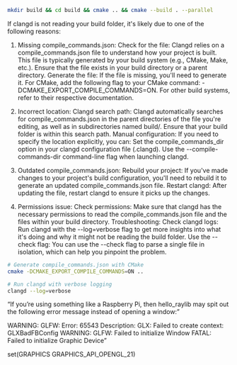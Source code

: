 ```sh
mkdir build && cd build && cmake .. && cmake --build . --parallel
```

If clangd is not reading your build folder, 
it's likely due to one of the following reasons:
1. Missing compile_commands.json:
Check for the file:
Clangd relies on a compile_commands.json file to understand how your project is built. This file is typically generated by your build system (e.g., CMake, Make, etc.). Ensure that the file exists in your build directory or a parent directory.
Generate the file:
If the file is missing, you'll need to generate it. For CMake, add the following flag to your CMake command: -DCMAKE_EXPORT_COMPILE_COMMANDS=ON. For other build systems, refer to their respective documentation.

2. Incorrect location:
Clangd search path:
Clangd automatically searches for compile_commands.json in the parent directories of the file you're editing, as well as in subdirectories named build/. Ensure that your build folder is within this search path.
Manual configuration:
If you need to specify the location explicitly, you can:
Set the compile_commands_dir option in your clangd configuration file (.clangd).
Use the --compile-commands-dir command-line flag when launching clangd.
3. Outdated compile_commands.json:
Rebuild your project: If you've made changes to your project's build configuration, you'll need to rebuild it to generate an updated compile_commands.json file.
Restart clangd: After updating the file, restart clangd to ensure it picks up the changes.
4. Permissions issue:
Check permissions: Make sure that clangd has the necessary permissions to read the compile_commands.json file and the files within your build directory.
Troubleshooting:
Check clangd logs:
Run clangd with the --log=verbose flag to get more insights into what it's doing and why it might not be reading the build folder.
Use the --check flag:
You can use the --check flag to parse a single file in isolation, which can help you pinpoint the problem.

```sh
# Generate compile_commands.json with CMake
cmake -DCMAKE_EXPORT_COMPILE_COMMANDS=ON .. 

# Run clangd with verbose logging
clangd --log=verbose 
```

“If you’re using something like a Raspberry Pi, then hello_raylib may spit out the following error message instead of opening a window:”


WARNING: GLFW: Error: 65543 Description: GLX: Failed to create context: GLXBadFBConfig
WARNING: GLFW: Failed to initialize Window
FATAL: Failed to initialize Graphic Device”


set(GRAPHICS GRAPHICS_API_OPENGL_21)

